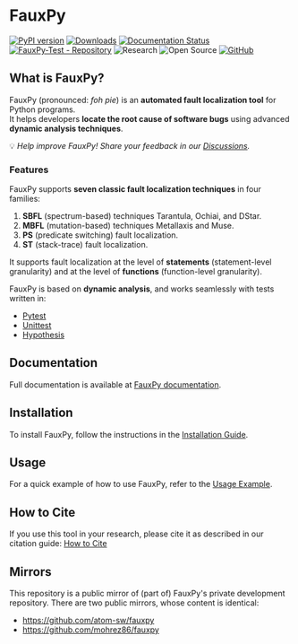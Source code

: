 # FauxPy

[![PyPI version](https://badge.fury.io/py/fauxpy.svg)](https://badge.fury.io/py/fauxpy)
[![Downloads](https://static.pepy.tech/badge/fauxpy)](https://pepy.tech/project/fauxpy)
[![Documentation Status](https://readthedocs.org/projects/fauxpy/badge/?version=latest)](https://fauxpy.readthedocs.io/en/latest/?badge=latest)
[![FauxPy-Test - Repository](https://img.shields.io/badge/FauxPy--Test-Repository-2ea44f)](https://github.com/mohrez86/fauxpy-test)
![Research](https://img.shields.io/badge/Research-Driven-lightgrey)
![Open Source](https://img.shields.io/badge/Open%20Source-Yes-brightgreen)
[![GitHub](https://img.shields.io/github/license/atom-sw/fauxpy)](LICENSE)

## What is FauxPy?

FauxPy (pronounced: *foh pie*) is an **automated fault localization tool** for Python programs.  
It helps developers **locate the root cause of software bugs** using advanced **dynamic analysis techniques**.  

💡 *Help improve FauxPy! Share your feedback in our [Discussions](https://github.com/mohrez86/fauxpy/discussions).*

### Features

FauxPy supports **seven classic fault localization techniques** in four families:

1. **SBFL** (spectrum-based) techniques Tarantula, Ochiai, and DStar.
2. **MBFL** (mutation-based) techniques Metallaxis and Muse.
3. **PS** (predicate switching) fault localization.
4. **ST** (stack-trace) fault localization.

It supports fault localization at the
level of **statements** 
(statement-level granularity) and at
the level of **functions** 
(function-level granularity).

FauxPy is based on **dynamic analysis**, and works seamlessly with tests written in:

- [Pytest](https://pytest.org)  
- [Unittest](https://docs.python.org/3/library/unittest.html)  
- [Hypothesis](https://hypothesis.works/)

## Documentation  

Full documentation is available at
[FauxPy documentation](https://fauxpy.readthedocs.io/).  

## Installation

To install FauxPy, follow the instructions in the 
[Installation Guide](https://fauxpy.readthedocs.io/en/latest/user/install).

## Usage

For a quick example of how to use FauxPy, refer to the 
[Usage Example](https://fauxpy.readthedocs.io/en/latest/user/start).  

## How to Cite

If you use this tool in your research, please cite it as described in our citation guide:
[How to Cite](https://fauxpy.readthedocs.io/en/latest/user/citation/)

## Mirrors

This repository is a public mirror of 
(part of) FauxPy's private development 
repository. There are two public 
mirrors, whose content 
is identical:

- https://github.com/atom-sw/fauxpy
- https://github.com/mohrez86/fauxpy

